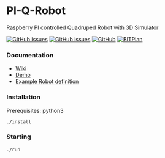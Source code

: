 # PI-Q-Robot
Raspberry PI controlled Quadruped Robot with 3D Simulator

[![GitHub issues](https://img.shields.io/github/issues/BITPlan/PI-Q-Robot.svg)](https://github.com/BITPlan/PI-Q-Robot/issues)
[![GitHub issues](https://img.shields.io/github/issues-closed/BITPlan/PI-Q-Robot.svg)](https://github.com/BITPlan/PI-Q-Robot/issues/?q=is%3Aissue+is%3Aclosed)
[![GitHub](https://img.shields.io/github/license/BITPlan/PI-Q-Robot.svg)](https://www.apache.org/licenses/LICENSE-2.0)
[![BITPlan](http://wiki.bitplan.com/images/wiki/thumb/3/38/BITPlanLogoFontLessTransparent.png/198px-BITPlanLogoFontLessTransparent.png)](http://www.bitplan.com)

### Documentation
* [Wiki](http://wiki.bitplan.com/index.php/Raspberry_PI_Spiderbot)
* [Demo](http://pi-q-robot.bitplan.com/)
* [Example Robot definition](https://raw.githubusercontent.com/BITPlan/PI-Q-Robot/master/web/models/spiderq.json)

### Installation
Prerequisites: python3

```
./install
```

### Starting
```
./run
```
